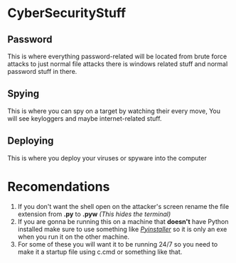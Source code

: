 # CyberSecurityStuff
## Password
This is where everything password-related will be located from brute force attacks to just normal file attacks there is windows related stuff and normal password stuff in there.
## Spying
This is where you can spy on a target by watching their every move, You will see keyloggers and maybe internet-related stuff.
## Deploying
This is where you deploy your viruses or spyware into the computer

# Recomendations
1. If you don't want the shell open on the attacker's screen rename the file extension from **.py** to **.pyw** *(This hides the terminal)*
2. If you are gonna be running this on a machine that **doesn't** have Python installed make sure to use something like <a href="https://pyinstaller.org/en/stable/">*Pyinstaller*</a> so it is only an exe when you run it on the other machine.
3. For some of these you will want it to be running 24/7 so you need to make it a startup file using c.cmd or something like that.
